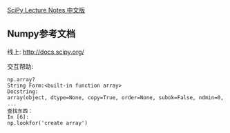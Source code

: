 

[SciPy Lecture Notes 中文版](https://wizardforcel.gitbooks.io/scipy-lecture-notes/content/)


## Numpy参考文档
线上: http://docs.scipy.org/

交互帮助:

```shell
np.array?
String Form:<built-in function array>
Docstring:
array(object, dtype=None, copy=True, order=None, subok=False, ndmin=0, ...
查找东西：
In [6]:
np.lookfor('create array')
```

